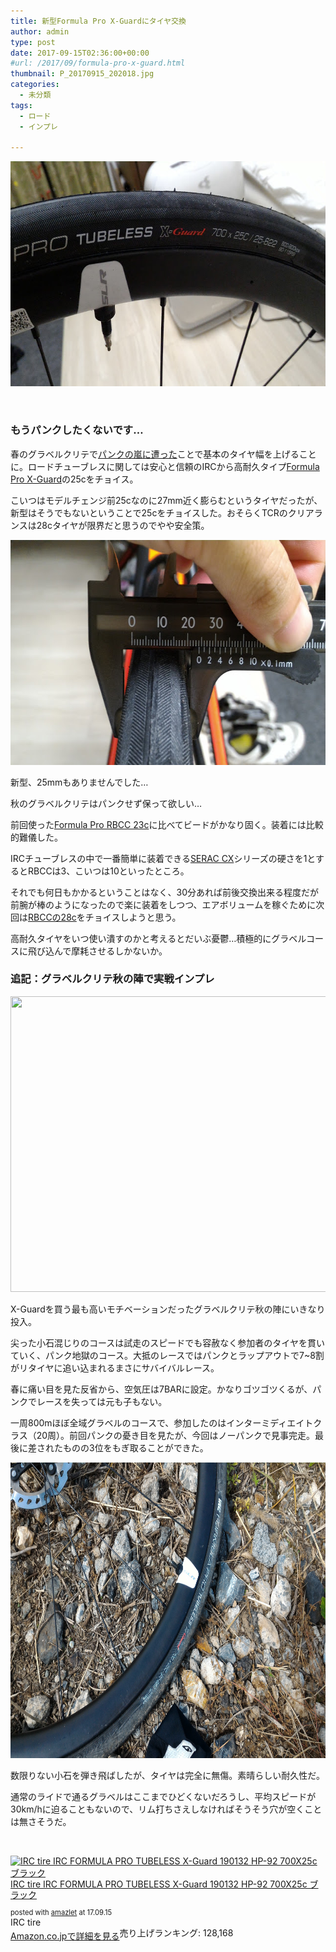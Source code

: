 ```yaml
---
title: 新型Formula Pro X-Guardにタイヤ交換
author: admin
type: post
date: 2017-09-15T02:36:00+00:00
#url: /2017/09/formula-pro-x-guard.html
thumbnail: P_20170915_202018.jpg
categories:
  - 未分類
tags:
  - ロード
  - インプレ

---
```

<div class="separator" style="clear: both; text-align: center;">
  <img src="./P_20170915_202018.jpg" width="640" height="360" border="0" data-original-height="900" data-original-width="1600" />
</div>

&nbsp;

### もうパンクしたくないです…

春のグラベルクリテで<a href="/2017/05/2017.html" target="_blank" rel="noopener">パンクの嵐に遭った</a>ことで基本のタイヤ幅を上げることに。ロードチューブレスに関しては安心と信頼のIRCから高耐久タイプ<a href="http://amzn.to/2fohzsh" target="_blank" rel="noopener">Formula Pro X-Guard</a>の25cをチョイス。

こいつはモデルチェンジ前25cなのに27mm近く膨らむというタイヤだったが、新型はそうでもないということで25cをチョイスした。おそらくTCRのクリアランスは28cタイヤが限界だと思うのでやや安全策。

<div class="separator" style="clear: both; text-align: center;">
  <img src="./P_20170915_202058.jpg" width="640" height="360" border="0" data-original-height="900" data-original-width="1600" />
</div>

新型、25mmもありませんでした…

秋のグラベルクリテはパンクせず保って欲しい…

前回使った<a href="http://amzn.to/2ycgwTI" target="_blank" rel="noopener">Formula Pro RBCC 23c</a>に比べてビードがかなり固く。装着には比較的難儀した。

IRCチューブレスの中で一番簡単に装着できる<a href="http://amzn.to/2ybpjFz" target="_blank" rel="noopener">SERAC CX</a>シリーズの硬さを1とするとRBCCは3、こいつは10といったところ。

それでも何日もかかるということはなく、30分あれば前後交換出来る程度だが前腕が棒のようになったので楽に装着をしつつ、エアボリュームを稼ぐために次回は<a href="http://amzn.to/2ybj057" target="_blank" rel="noopener">RBCCの28c</a>をチョイスしようと思う。

高耐久タイヤをいつ使い潰すのかと考えるとだいぶ憂鬱…積極的にグラベルコースに飛び込んで摩耗させるしかないか。

### 追記：グラベルクリテ秋の陣で実戦インプレ

<img class="size-large wp-image-749" src="./P_20170924_145058.jpg" alt="" width="840" height="473" />

X-Guardを買う最も高いモチベーションだったグラベルクリテ秋の陣にいきなり投入。

尖った小石混じりのコースは試走のスピードでも容赦なく参加者のタイヤを貫いていく、パンク地獄のコース。大抵のレースではパンクとラップアウトで7~8割がリタイヤに追い込まれるまさにサバイバルレース。

春に痛い目を見た反省から、空気圧は7BARに設定。かなりゴツゴツくるが、パンクでレースを失っては元も子もない。

一周800mほぼ全域グラベルのコースで、参加したのはインターミディエイトクラス（20周）。前回パンクの憂き目を見たが、今回はノーパンクで見事完走。最後に差されたものの3位をもぎ取ることができた。

<img class="aligncenter size-large wp-image-750" src="./P_20170924_122957.jpg" alt="" width="840" height="473"  />

数限りない小石を弾き飛ばしたが、タイヤは完全に無傷。素晴らしい耐久性だ。

通常のライドで通るグラベルはここまでひどくないだろうし、平均スピードが30km/hに迫ることもないので、リム打ちさえしなければそうそう穴が空くことは無さそうだ。

&nbsp;

<div class="amazlet-box" style="margin-bottom: 0px;">
  <div class="amazlet-image" style="float: left; margin: 0px 12px 1px 0px;">
    <a href="http://www.amazon.co.jp/exec/obidos/ASIN/B01DOZESKK/gensobunya-22/ref=nosim/" target="_blank" rel="noopener" name="amazletlink"><img style="border: none;" src="https://images-fe.ssl-images-amazon.com/images/I/316-RzfNA0L._SL160_.jpg" alt="IRC tire IRC FORMULA PRO TUBELESS X-Guard 190132 HP-92 700X25c ブラック" /></a>
  </div>

  <div class="amazlet-info" style="line-height: 120%; margin-bottom: 10px;">
    <div class="amazlet-name" style="line-height: 120%; margin-bottom: 10px;">
<a href="http://www.amazon.co.jp/exec/obidos/ASIN/B01DOZESKK/gensobunya-22/ref=nosim/" target="_blank" rel="noopener" name="amazletlink">IRC tire IRC FORMULA PRO TUBELESS X-Guard 190132 HP-92 700X25c ブラック</a></p>
<div class="amazlet-powered-date" style="font-size: 80%; line-height: 120%; margin-top: 5px;">
  posted with <a title="amazlet" href="http://www.amazlet.com/" target="_blank" rel="noopener">amazlet</a> at 17.09.15
</div>

<div class="amazlet-detail">
IRC tire <br /> 売り上げランキング: 128,168

<div class="amazlet-sub-info" style="float: left;">
<div class="amazlet-link" style="margin-top: 5px;">
  <a href="http://www.amazon.co.jp/exec/obidos/ASIN/B01DOZESKK/gensobunya-22/ref=nosim/" target="_blank" rel="noopener" name="amazletlink">Amazon.co.jpで詳細を見る</a>
</div>

  </div>

  <div class="amazlet-footer" style="clear: left;">
     
  </div>
</div>